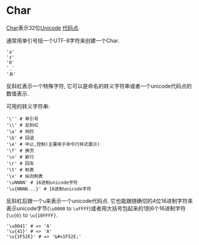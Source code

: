 # Char

[Char](http://crystal-lang.org/api/Char.html)表示32位[Unicode](http://en.wikipedia.org/wiki/Unicode) [代码点](http://en.wikipedia.org/wiki/Code_point).

通常用单引号括一个UTF-8字符来创建一个Char.

```crystal
'a'
'z'
'0'
'_'
'あ'
```

反斜杠表示一个特殊字符, 它可以是命名的转义字符串或者一个unicode代码点的数值表示.

可用的转义字符串:
```crystal
'\'' # 单引号
'\\' # 反斜杠
'\a' # 响铃
'\b' # 回退
'\e' # 中止,控制(主要用于命令行样式展示)
'\f' # 换页
'\n' # 新行
'\r' # 回车
'\t' # 制表
'\v' # 纵向制表
'\uNNNN' # 16进制unicode字符
'\u{NNNN...}' # 16进制unicode字符
```

反斜杠后跟一个`u`来表示一个unicode代码点. 它也能跟随确切的4位16进制字符来表示unicode字节(`\u0000` to `\uFFFF`)或者用大括号包起来的1到6个16进制字符(`\u{0}` to `\u{10FFFF}`.

```crystal
'\u0041' # => 'A'
'\u{41}' # => 'A'
'\u{1F52E}' # => '&#x1F52E;'
```

